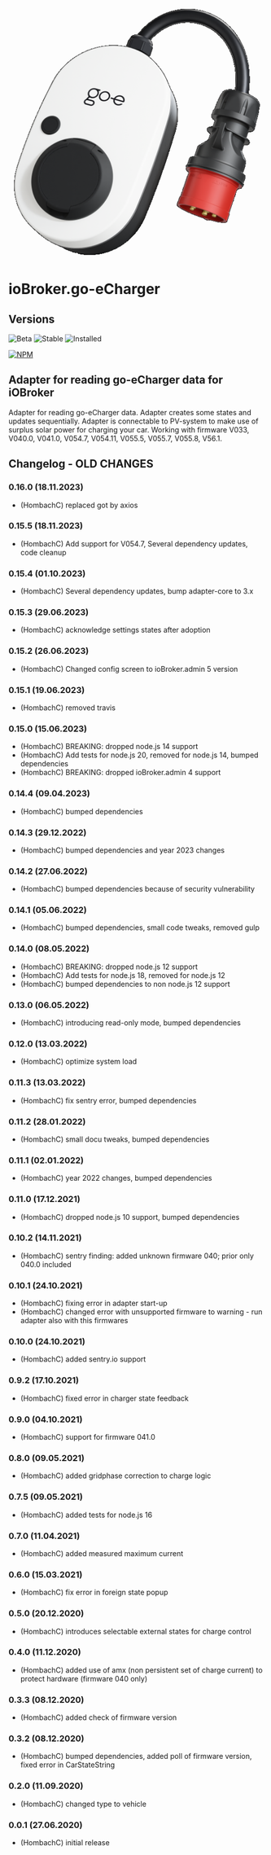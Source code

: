 ![Logo](admin/go-eCharger.png)

# ioBroker.go-eCharger

## Versions

![Beta](https://img.shields.io/npm/v/iobroker.go-e-charger.svg?color=red&label=beta)
![Stable](https://iobroker.live/badges/go-e-charger-stable.svg)
![Installed](https://iobroker.live/badges/go-e-charger-installed.svg)

[![NPM](https://nodei.co/npm/iobroker.go-e-charger.png?downloads=true)](https://nodei.co/npm/iobroker.go-e-charger/)

## Adapter for reading go-eCharger data for iOBroker
Adapter for reading go-eCharger data. Adapter creates some states and updates sequentially. Adapter is connectable to PV-system to make use of surplus solar power for charging your car. Working with firmware V033, V040.0, V041.0, V054.7, V054.11, V055.5, V055.7, V055.8, V56.1.

## Changelog - OLD CHANGES

### 0.16.0 (18.11.2023)

- (HombachC) replaced got by axios

### 0.15.5 (18.11.2023)

- (HombachC) Add support for V054.7, Several dependency updates, code cleanup

### 0.15.4 (01.10.2023)

- (HombachC) Several dependency updates, bump adapter-core to 3.x

### 0.15.3 (29.06.2023)

- (HombachC) acknowledge settings states after adoption

### 0.15.2 (26.06.2023)

- (HombachC) Changed config screen to ioBroker.admin 5 version

### 0.15.1 (19.06.2023)

* (HombachC) removed travis

### 0.15.0 (15.06.2023)

- (HombachC) BREAKING: dropped node.js 14 support
- (HombachC) Add tests for node.js 20, removed for node.js 14, bumped dependencies
- (HombachC) BREAKING: dropped ioBroker.admin 4 support

### 0.14.4 (09.04.2023)

- (HombachC) bumped dependencies

### 0.14.3 (29.12.2022)

- (HombachC) bumped dependencies and year 2023 changes

### 0.14.2 (27.06.2022)

- (HombachC) bumped dependencies because of security vulnerability

### 0.14.1 (05.06.2022)

- (HombachC) bumped dependencies, small code tweaks, removed gulp

### 0.14.0 (08.05.2022)

- (HombachC) BREAKING: dropped node.js 12 support
- (HombachC) Add tests for node.js 18, removed for node.js 12
- (HombachC) bumped dependencies to non node.js 12 support

### 0.13.0 (06.05.2022)

- (HombachC) introducing read-only mode, bumped dependencies

### 0.12.0 (13.03.2022)

- (HombachC) optimize system load

### 0.11.3 (13.03.2022)

- (HombachC) fix sentry error, bumped dependencies

### 0.11.2 (28.01.2022)

- (HombachC) small docu tweaks, bumped dependencies

### 0.11.1 (02.01.2022)

- (HombachC) year 2022 changes, bumped dependencies

### 0.11.0 (17.12.2021)

- (HombachC) dropped node.js 10 support, bumped dependencies

### 0.10.2 (14.11.2021)

- (HombachC) sentry finding: added unknown firmware 040; prior only 040.0 included

### 0.10.1 (24.10.2021)

- (HombachC) fixing error in adapter start-up
- (HombachC) changed error with unsupported firmware to warning - run adapter also with this firmwares

### 0.10.0 (24.10.2021)

- (HombachC) added sentry.io support

### 0.9.2 (17.10.2021)

- (HombachC) fixed error in charger state feedback

### 0.9.0 (04.10.2021)

- (HombachC) support for firmware 041.0 

### 0.8.0 (09.05.2021)

- (HombachC) added gridphase correction to charge logic

### 0.7.5 (09.05.2021)

- (HombachC) added tests for node.js 16

### 0.7.0 (11.04.2021)

- (HombachC) added measured maximum current 

### 0.6.0 (15.03.2021)

- (HombachC) fix error in foreign state popup

### 0.5.0 (20.12.2020)

- (HombachC) introduces selectable external states for charge control

### 0.4.0 (11.12.2020)

- (HombachC) added use of amx (non persistent set of charge current) to protect hardware (firmware 040 only)

### 0.3.3 (08.12.2020)

- (HombachC) added check of firmware version

### 0.3.2 (08.12.2020)

- (HombachC) bumped dependencies, added poll of firmware version, fixed error in CarStateString

### 0.2.0 (11.09.2020)

- (HombachC) changed type to vehicle

### 0.0.1 (27.06.2020)

- (HombachC) initial release
